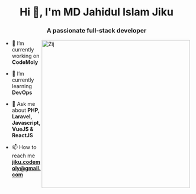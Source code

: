<h1 align="center">Hi 👋, I'm MD Jahidul Islam Jiku</h1>
<h3 align="center">A passionate full-stack developer</h3>
<a href="https://www.fiverr.com/zij__jiku?up_rollout=true" target="_blank">
  <img align="right" width="400" src="https://i.ibb.co/YkbDd3Q/Zij-Img.jpg" alt="Zij">
</a>

- 🔭 I’m currently working on **CodeMoly**

- 🌱 I’m currently learning **DevOps**

- 💬 Ask me about **PHP, Laravel, Javascript, VueJS & ReactJS**

- 📫 How to reach me **jiku.codemoly@gmail.com**
